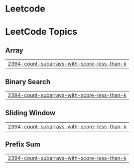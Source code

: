 # Leetcode
<!---LeetCode Topics Start-->
# LeetCode Topics
## Array
|  |
| ------- |
| [2394-count-subarrays-with-score-less-than-k](https://github.com/Mishra-Nitya/Leetcode/tree/master/2394-count-subarrays-with-score-less-than-k) |
## Binary Search
|  |
| ------- |
| [2394-count-subarrays-with-score-less-than-k](https://github.com/Mishra-Nitya/Leetcode/tree/master/2394-count-subarrays-with-score-less-than-k) |
## Sliding Window
|  |
| ------- |
| [2394-count-subarrays-with-score-less-than-k](https://github.com/Mishra-Nitya/Leetcode/tree/master/2394-count-subarrays-with-score-less-than-k) |
## Prefix Sum
|  |
| ------- |
| [2394-count-subarrays-with-score-less-than-k](https://github.com/Mishra-Nitya/Leetcode/tree/master/2394-count-subarrays-with-score-less-than-k) |
<!---LeetCode Topics End-->